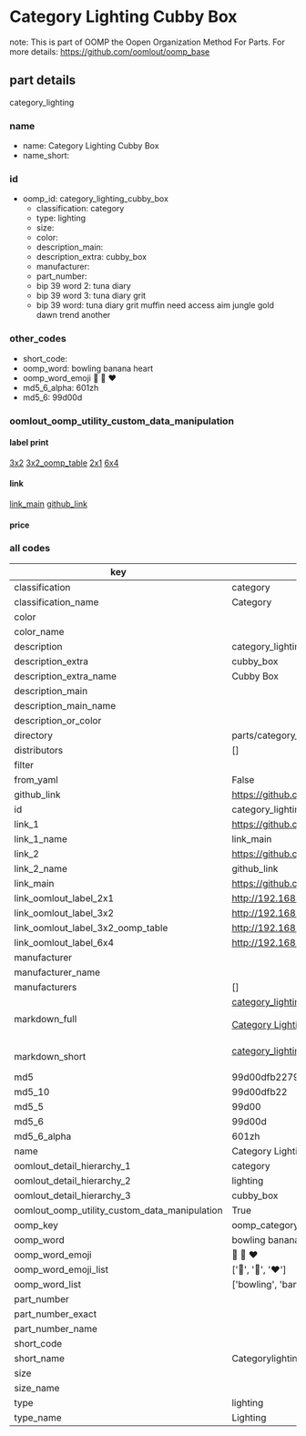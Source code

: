 # Category Lighting Cubby Box  

note: This is part of OOMP the Oopen Organization Method For Parts. For more details: https://github.com/oomlout/oomp_base

##  part details



category_lighting

### name
* name: Category Lighting Cubby Box
* name_short: 
### id
* oomp_id: category_lighting_cubby_box
  * classification: category
  * type: lighting
  * size: 
  * color: 
  * description_main: 
  * description_extra: cubby_box
  * manufacturer: 
  * part_number: 
  * bip 39 word 2: tuna diary
  * bip 39 word 3: tuna diary grit
  * bip 39 word: tuna diary grit muffin need access aim jungle gold dawn trend another

### other_codes
* short_code: 
* oomp_word: bowling banana heart
* oomp_word_emoji :bowling: :banana: :heart:
* md5_6_alpha: 601zh
* md5_6: 99d00d






### oomlout_oomp_utility_custom_data_manipulation
#### label print
[3x2](http://192.168.1.245:1112/?label=oomp%20601zh)
[3x2_oomp_table](http://192.168.1.107:1112/?label=oomp%20601zh)
[2x1](http://192.168.1.242:1112/?label=oomp%20601zh)
[6x4](http://192.168.1.55:1112/?label=oomp%20601zh)    

#### link

[link_main](https://github.com/oomlout/oomlout_oomp_current_version_messy/tree/main/parts/category_lighting_cubby_box) [github_link](https://github.com/oomlout/oomlout_oomp_part_src/tree/main/parts/category_lighting_cubby_box)                             

#### price







### all codes 
| key | value |  
| --- | --- |  
| classification | category |  
| classification_name | Category |  
| color |  |  
| color_name |  |  
| description | category_lighting |  
| description_extra | cubby_box |  
| description_extra_name | Cubby Box |  
| description_main |  |  
| description_main_name |  |  
| description_or_color |   |  
| directory | parts/category_lighting_cubby_box |  
| distributors | [] |  
| filter |  |  
| from_yaml | False |  
| github_link | https://github.com/oomlout/oomlout_oomp_part_src/tree/main/parts/category_lighting_cubby_box |  
| id | category_lighting_cubby_box |  
| link_1 | https://github.com/oomlout/oomlout_oomp_current_version_messy/tree/main/parts/category_lighting_cubby_box |  
| link_1_name | link_main |  
| link_2 | https://github.com/oomlout/oomlout_oomp_part_src/tree/main/parts/category_lighting_cubby_box |  
| link_2_name | github_link |  
| link_main | https://github.com/oomlout/oomlout_oomp_current_version_messy/tree/main/parts/category_lighting_cubby_box |  
| link_oomlout_label_2x1 | http://192.168.1.242:1112/?label=oomp%20601zh |  
| link_oomlout_label_3x2 | http://192.168.1.245:1112/?label=oomp%20601zh |  
| link_oomlout_label_3x2_oomp_table | http://192.168.1.107:1112/?label=oomp%20601zh |  
| link_oomlout_label_6x4 | http://192.168.1.55:1112/?label=oomp%20601zh |  
| manufacturer |  |  
| manufacturer_name |  |  
| manufacturers | [] |  
| markdown_full | [category_lighting_cubby_box](https://github.com/oomlout/oomlout_oomp_current_version_messy/tree/main/parts/category_lighting_cubby_box)<br>[](https://github.com/oomlout/oomlout_oomp_current_version_messy/tree/main/parts/category_lighting_cubby_box)<br>[Category Lighting Cubby Box](https://github.com/oomlout/oomlout_oomp_current_version_messy/tree/main/parts/category_lighting_cubby_box)<br><br> |  
| markdown_short | [category_lighting_cubby_box](https://github.com/oomlout/oomlout_oomp_current_version_messy/tree/main/parts/category_lighting_cubby_box)<br><br> |  
| md5 | 99d00dfb227900a80549e912cd4f5753 |  
| md5_10 | 99d00dfb22 |  
| md5_5 | 99d00 |  
| md5_6 | 99d00d |  
| md5_6_alpha | 601zh |  
| name | Category Lighting Cubby Box |  
| oomlout_detail_hierarchy_1 | category |  
| oomlout_detail_hierarchy_2 | lighting |  
| oomlout_detail_hierarchy_3 | cubby_box |  
| oomlout_oomp_utility_custom_data_manipulation | True |  
| oomp_key | oomp_category_lighting_cubby_box |  
| oomp_word | bowling banana heart |  
| oomp_word_emoji | :bowling: :banana: :heart: |  
| oomp_word_emoji_list | [':bowling:', ':banana:', ':heart:'] |  
| oomp_word_list | ['bowling', 'banana', 'heart'] |  
| part_number |  |  
| part_number_exact |  |  
| part_number_name |  |  
| short_code |  |  
| short_name | Categorylighting |  
| size |  |  
| size_name |  |  
| type | lighting |  
| type_name | Lighting |  

